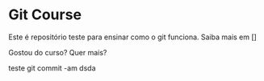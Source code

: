 # Git Course

Este é repositório teste para ensinar como o git funciona.
Saiba mais em []

Gostou do curso? Quer mais?

teste git commit -am
dsda